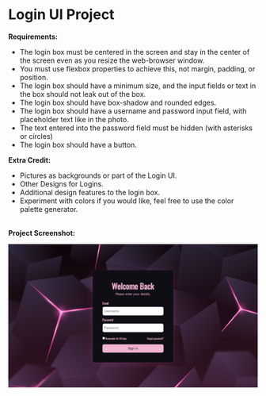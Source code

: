 # Login UI Project

**Requirements:**
- The login box must be centered in the screen and stay in the center of the screen even as you resize the web-browser window.
- You must use flexbox properties to achieve this, not margin, padding, or position.
- The login box should have a minimum size, and the input fields or text in the box should not leak out of the box.
- The login box should have box-shadow and rounded edges.
- The login box should have a username and password input field, with placeholder text like in the photo.
- The text entered into the password field must be hidden (with asterisks or circles)
- The login box should have a button. <br>

**Extra Credit:**
- Pictures as backgrounds or part of the Login UI.
- Other Designs for Logins.
- Additional design features to the login box.
- Experiment with colors if you would like, feel free to use the color palette generator. <br><br>

**Project Screenshot:**

![**Project Screenshot**](./ASSETS/project-screenshot.png)